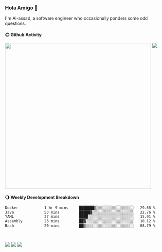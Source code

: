 ### Hola Amigo 🤣   

I'm Al-assad, a software engineer who occasionally ponders some odd questions.  
 
#### 🙃 Github Activity 
<div>
  <img src="https://github-readme-stats.vercel.app/api?username=al-assad&show_icons=true" align="top" style="display: inline-block;" width="480"/>
  <img src="https://github-readme-stats.vercel.app/api/top-langs/?username=al-assad&hide=css,html&langs_count=8&layout=compact" align="top" style="display: inline-block;"/>
</div>

#### 🌖 Weekly Development Breakdown
<!--START_SECTION:waka-->

```txt
Docker            1 hr 9 mins     ███████▒░░░░░░░░░░░░░░░░░   29.68 %
Java              53 mins         █████▓░░░░░░░░░░░░░░░░░░░   22.76 %
YAML              37 mins         ████░░░░░░░░░░░░░░░░░░░░░   15.91 %
Assembly          23 mins         ██▓░░░░░░░░░░░░░░░░░░░░░░   10.12 %
Bash              20 mins         ██▒░░░░░░░░░░░░░░░░░░░░░░   08.79 %
```

<!--END_SECTION:waka-->

<br>

<a href="https://twitter.com/Alassad_dev"><img src="https://img.shields.io/badge/Twitter-@Alassad__dev-blue?style=flat&logo=twitter" /></a>
<a href="https://t.me/alassad_dev"><img src="https://img.shields.io/badge/Telegram-@alassad__dev-orange?style=flat&logo=telegram" /></a>
<a href="https://al-assad.github.io"><img src="https://img.shields.io/badge/Blogs-Linying_Assad's_Blog-yellow?style=flat&logo=github" /></a>

